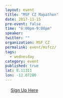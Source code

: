 ```yaml
---
layout: event 
title: "MSF CZ Mapathon"
date: 2017-11-15
pre-event: false
time: "6:00pm-9:00pm"
speaker:
twitter: ""
organization: MSF CZ
permalink: event/msfcz/
tags:
  - wednesday 
category: event
published: true
lat: 8.11311
lon: -12.07280
---
```

　
[Sign Up Here](https://docs.google.com/forms/d/e/1FAIpQLScahWU5LdM4fwF735U5lIityUNOl8oWMVMwmpIIWxZenR1LCQ/viewform)
